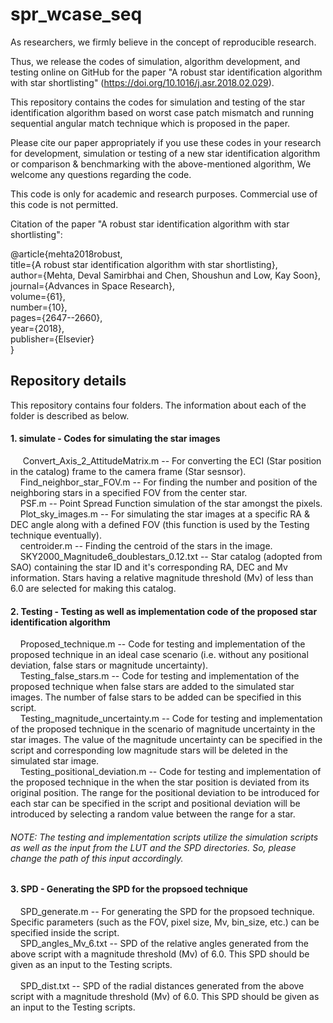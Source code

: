 # spr_wcase_seq
As researchers, we firmly believe in the concept of reproducible research.

Thus, we release the codes of simulation, algorithm development, and testing online on GitHub for the paper "A robust star identification algorithm with star shortlisting" (<https://doi.org/10.1016/j.asr.2018.02.029>).

This repository contains the codes for simulation and testing of the star identification algorithm based on worst case patch mismatch and running sequential angular match technique which is proposed in the paper. 

Please cite our paper appropriately if you use these codes in your research for development, simulation or testing of a new star identification algorithm or comparison & benchmarking with the above-mentioned algorithm, We welcome any questions regarding the code.

This code is only for academic and research purposes. Commercial use of this code is not permitted.

Citation of the paper "A robust star identification algorithm with star shortlisting":

@article{mehta2018robust,<br />
  title={A robust star identification algorithm with star shortlisting},<br />
  author={Mehta, Deval Samirbhai and Chen, Shoushun and Low, Kay Soon},<br />
  journal={Advances in Space Research},<br />
  volume={61},<br />
  number={10},<br />
  pages={2647--2660},<br />
  year={2018},<br />
  publisher={Elsevier}<br />
}

## Repository details

This repository contains four folders. The information about each of the folder is described as below.

#### 1. simulate - Codes for simulating the star images
&nbsp;&nbsp;&nbsp;&nbsp; Convert_Axis_2_AttitudeMatrix.m -- For converting the ECI (Star position in the catalog) frame to the camera frame (Star sesnsor).<br />
&nbsp;&nbsp;&nbsp;&nbsp;Find_neighbor_star_FOV.m -- For finding the number and position of the neighboring stars in a specified FOV from the center star.<br />
&nbsp;&nbsp;&nbsp;&nbsp;PSF.m -- Point Spread Function simulation of the star amongst the pixels.<br />
&nbsp;&nbsp;&nbsp;&nbsp;Plot_sky_images.m -- For simulating the star images at a specific RA & DEC angle along with a defined FOV (this function is used by the Testing technique eventually).<br />
&nbsp;&nbsp;&nbsp;&nbsp;centroider.m -- Finding the centroid of the stars in the image.<br />
&nbsp;&nbsp;&nbsp;&nbsp;SKY2000_Magnitude6_doublestars_0.12.txt -- Star catalog (adopted from SAO) containing the star ID and it's corresponding RA, DEC and Mv information. Stars having a relative magnitude threshold (Mv) of less than 6.0 are selected for making this catalog.<br />
  
#### 2. Testing - Testing as well as implementation code of the proposed star identification algorithm
&nbsp;&nbsp;&nbsp;&nbsp;Proposed_technique.m -- Code for testing and implementation of the proposed technique in an ideal case scenario (i.e. without any positional deviation, false stars or magnitude uncertainty).<br />
&nbsp;&nbsp;&nbsp;&nbsp;Testing_false_stars.m -- Code for testing and implementation of the proposed technique when false stars are added to the simulated star images. The number of false stars to be added can be specified in this script.<br />
&nbsp;&nbsp;&nbsp;&nbsp;Testing_magnitude_uncertainty.m -- Code for testing and implementation of the proposed technique in the scenario of magnitude uncertainty in the star images. The value of the magnitude uncertainty can be specified in the script and corresponding low magnitude stars will be deleted in the simulated star image.<br />
&nbsp;&nbsp;&nbsp;&nbsp;Testing_positional_deviation.m -- Code for testing and implementation of the proposed technique in the when the star position is deviated from its original position. The range for the positional deviation to be introduced for each star can be specified in the script and positional deviation will be introduced by selecting a random value between the range for a star.<br />
###### NOTE: The testing and implementation scripts utilize the simulation scripts as well as the input from the LUT and the SPD directories. So, please change the path of this input accordingly.

#### 3. SPD - Generating the SPD for the propsoed technique
&nbsp;&nbsp;&nbsp;&nbsp;SPD_generate.m -- For generating the SPD for the propsoed technique. Specific parameters (such as the FOV, pixel size, Mv, bin_size, etc.) can be specified inside the script.<br />
&nbsp;&nbsp;&nbsp;&nbsp;SPD_angles_Mv_6.txt -- SPD of the relative angles generated from the above script with a magnitude threshold (Mv) of 6.0. This SPD should be given as an input to the Testing scripts.<br />\
&nbsp;&nbsp;&nbsp;&nbsp;SPD_dist.txt -- SPD of the radial distances generated from the above script with a magnitude threshold (Mv) of 6.0. This SPD should be given as an input to the Testing scripts.<br />
